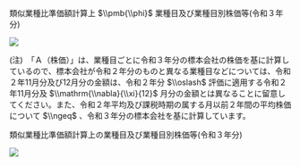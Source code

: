 類似業種比準価額計算上 $\\pmb{\\phi}$ 業種目及び業種目別株価等(令和３年分)

![](https://www.nta.go.jp/tmp/fc592fb2-1c91-443a-a18f-98a189bb531f/images/db3acf2eb526a86cf745934b8f4614f2de510f223ef2b7aa5421572fe28c09fc.jpg)

(注)　「Ａ（株価）」は、業種目ごとに令和３年分の標本会社の株価を基に計算しているので、標本会社が令和２年分のものと異なる業種目などについては、令和２年11月分及び12月分の金額は、令和２年分 $\\oslash$ 評価に適用する令和２年11月分及 $\\mathrm{\\nabla}{\\xi}{12}$ 月分の金額とは異なることに留意してください。また、令和２年平均及び課税時期の属する月以前２年間の平均株価について $\\ngeq$ 、令和３年分の標本会社を基に計算しています。

類似業種比準価額計算上の業種目及び業種目別株価等(令和３年分)

![](https://www.nta.go.jp/tmp/fc592fb2-1c91-443a-a18f-98a189bb531f/images/2f4030d700615e2a6190ac58d23f44cc64eb6aaf726a9eb4f09fb67a8059f6ec.jpg)